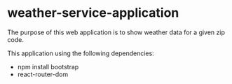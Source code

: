 # weather-service-application

The purpose of this web application is to show weather data for a given zip code.


This application using the following dependencies:
- npm install bootstrap
- react-router-dom